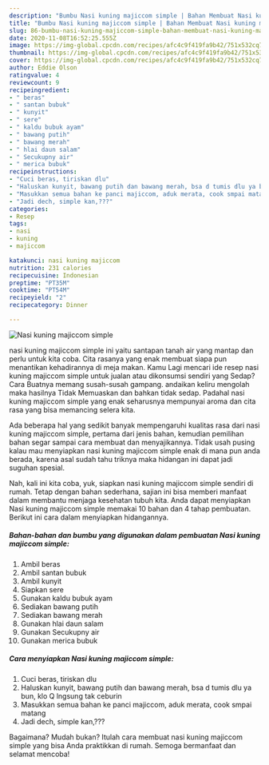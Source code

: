 ```yaml
---
description: "Bumbu Nasi kuning majiccom simple | Bahan Membuat Nasi kuning majiccom simple Yang Menggugah Selera"
title: "Bumbu Nasi kuning majiccom simple | Bahan Membuat Nasi kuning majiccom simple Yang Menggugah Selera"
slug: 86-bumbu-nasi-kuning-majiccom-simple-bahan-membuat-nasi-kuning-majiccom-simple-yang-menggugah-selera
date: 2020-11-08T16:52:25.555Z
image: https://img-global.cpcdn.com/recipes/afc4c9f419fa9b42/751x532cq70/nasi-kuning-majiccom-simple-foto-resep-utama.jpg
thumbnail: https://img-global.cpcdn.com/recipes/afc4c9f419fa9b42/751x532cq70/nasi-kuning-majiccom-simple-foto-resep-utama.jpg
cover: https://img-global.cpcdn.com/recipes/afc4c9f419fa9b42/751x532cq70/nasi-kuning-majiccom-simple-foto-resep-utama.jpg
author: Eddie Olson
ratingvalue: 4
reviewcount: 9
recipeingredient:
- " beras"
- " santan bubuk"
- " kunyit"
- " sere"
- " kaldu bubuk ayam"
- " bawang putih"
- " bawang merah"
- " hlai daun salam"
- " Secukupny air"
- " merica bubuk"
recipeinstructions:
- "Cuci beras, tiriskan dlu"
- "Haluskan kunyit, bawang putih dan bawang merah, bsa d tumis dlu ya bun, klo Q lngsung tak ceburin"
- "Masukkan semua bahan ke panci majiccom, aduk merata, cook smpai matang"
- "Jadi dech, simple kan,???"
categories:
- Resep
tags:
- nasi
- kuning
- majiccom

katakunci: nasi kuning majiccom 
nutrition: 231 calories
recipecuisine: Indonesian
preptime: "PT35M"
cooktime: "PT54M"
recipeyield: "2"
recipecategory: Dinner

---
```



![Nasi kuning majiccom simple](https://img-global.cpcdn.com/recipes/afc4c9f419fa9b42/751x532cq70/nasi-kuning-majiccom-simple-foto-resep-utama.jpg)


nasi kuning majiccom simple ini yaitu santapan tanah air yang mantap dan perlu untuk kita coba. Cita rasanya yang enak membuat siapa pun menantikan kehadirannya di meja makan.
Kamu Lagi mencari ide resep nasi kuning majiccom simple untuk jualan atau dikonsumsi sendiri yang Sedap? Cara Buatnya memang susah-susah gampang. andaikan keliru mengolah maka hasilnya Tidak Memuaskan dan bahkan tidak sedap. Padahal nasi kuning majiccom simple yang enak seharusnya mempunyai aroma dan cita rasa yang bisa memancing selera kita.



Ada beberapa hal yang sedikit banyak mempengaruhi kualitas rasa dari nasi kuning majiccom simple, pertama dari jenis bahan, kemudian pemilihan bahan segar sampai cara membuat dan menyajikannya. Tidak usah pusing kalau mau menyiapkan nasi kuning majiccom simple enak di mana pun anda berada, karena asal sudah tahu triknya maka hidangan ini dapat jadi suguhan spesial.


Nah, kali ini kita coba, yuk, siapkan nasi kuning majiccom simple sendiri di rumah. Tetap dengan bahan sederhana, sajian ini bisa memberi manfaat dalam membantu menjaga kesehatan tubuh kita. Anda dapat menyiapkan Nasi kuning majiccom simple memakai 10 bahan dan 4 tahap pembuatan. Berikut ini cara dalam menyiapkan hidangannya.

<!--inarticleads1-->

##### Bahan-bahan dan bumbu yang digunakan dalam pembuatan Nasi kuning majiccom simple:

1. Ambil  beras
1. Ambil  santan bubuk
1. Ambil  kunyit
1. Siapkan  sere
1. Gunakan  kaldu bubuk ayam
1. Sediakan  bawang putih
1. Sediakan  bawang merah
1. Gunakan  hlai daun salam
1. Gunakan  Secukupny air
1. Gunakan  merica bubuk




<!--inarticleads2-->

##### Cara menyiapkan Nasi kuning majiccom simple:

1. Cuci beras, tiriskan dlu
1. Haluskan kunyit, bawang putih dan bawang merah, bsa d tumis dlu ya bun, klo Q lngsung tak ceburin
1. Masukkan semua bahan ke panci majiccom, aduk merata, cook smpai matang
1. Jadi dech, simple kan,???




Bagaimana? Mudah bukan? Itulah cara membuat nasi kuning majiccom simple yang bisa Anda praktikkan di rumah. Semoga bermanfaat dan selamat mencoba!
